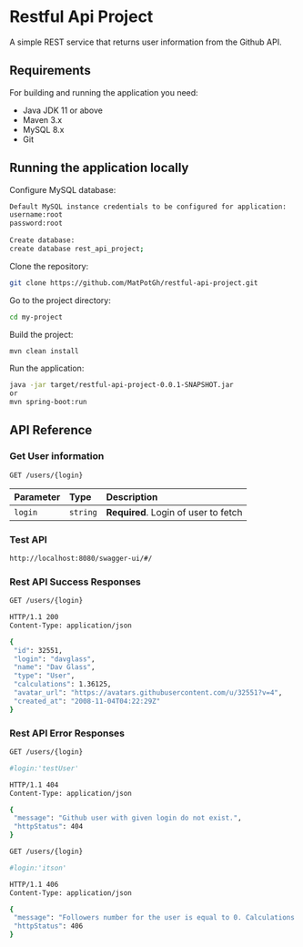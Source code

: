 
# Restful Api Project

A simple REST service that returns user information from the Github API.

## Requirements

For building and running the application you need:

- Java JDK 11 or above
- Maven 3.x 
- MySQL 8.x
- Git


## Running the application locally

Configure MySQL database:

```bash
Default MySQL instance credentials to be configured for application:
username:root
password:root 
 
Create database:
create database rest_api_project;
```
Clone the repository:

```bash
git clone https://github.com/MatPotGh/restful-api-project.git
```

Go to the project directory:

```bash
cd my-project
```

Build the project:

```bash
mvn clean install
```

Run the application:
```bash
java -jar target/restful-api-project-0.0.1-SNAPSHOT.jar
or
mvn spring-boot:run 
```


## API Reference

### Get User information

```http
GET /users/{login}
```

| Parameter | Type     | Description                |
| :-------- | :------- | :------------------------- |
| `login` | `string` | **Required**. Login of user to fetch |


### Test API



```bash
http://localhost:8080/swagger-ui/#/
```


### Rest API Success Responses

 ```bash
GET /users/{login}

HTTP/1.1 200
Content-Type: application/json

{
  "id": 32551,
  "login": "davglass",
  "name": "Dav Glass",
  "type": "User",
  "calculations": 1.36125,
  "avatar_url": "https://avatars.githubusercontent.com/u/32551?v=4",
  "created_at": "2008-11-04T04:22:29Z"
}
```
### Rest API Error Responses

 ```bash
GET /users/{login}

#login:'testUser'

HTTP/1.1 404
Content-Type: application/json

{
  "message": "Github user with given login do not exist.",
  "httpStatus": 404
}
```

 ```bash
GET /users/{login}

#login:'itson'

HTTP/1.1 406
Content-Type: application/json

{
  "message": "Followers number for the user is equal to 0. Calculations can't be proceeded.",
  "httpStatus": 406
}
```
